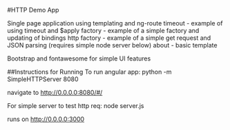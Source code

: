 #HTTP Demo App

Single page application using templating and ng-route
timeout - example of using timeout and $apply
factory - example of a simple factory and updating of bindings
http factory - example of a simple get request and JSON parsing (requires simple node server below)
about - basic template

Bootstrap and fontawesome for simple UI features

##Instructions for Running
To run angular app:
python -m SimpleHTTPServer 8080

navigate to http://0.0.0.0:8080/#/

For simple server to test http req: 
node server.js

runs on http://0.0.0.0:3000

